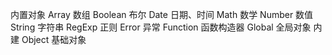 内置对象
Array    数组
Boolean  布尔
Date     日期、时间
Math     数学
Number   数值
String   字符串
RegExp   正则
Error    异常
Function 函数构造器
Global   全局对象 内建
Object   基础对象
